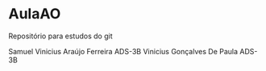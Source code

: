 # AulaAO
Repositório para estudos do git

Samuel Vinicius Araújo Ferreira ADS-3B
Vinicius Gonçalves De Paula ADS-3B
